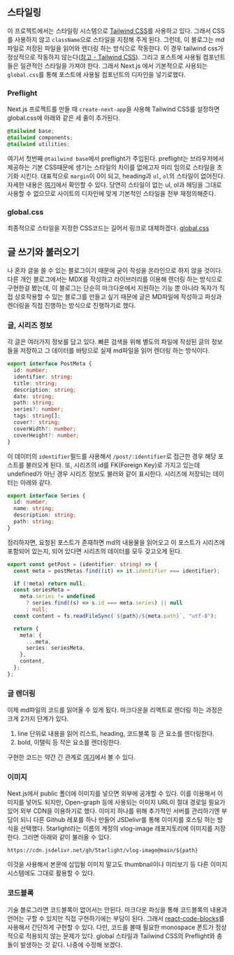## 스타일링

이 프로젝트에서는 스타일링 시스템으로 [Tailwind CSS](https://tailwindcss.com/)를 사용하고 있다. 그래서 CSS를 사용하지 않고 `className`으로 스타일을 지정해 주게 된다. 그런데, 이 블로그는 md파일로 저장된 파일을 읽어와 렌더링 하는 방식으로 작동한다. 이 경우 tailwind css가 정상적으로 작동하지 않는다([참고 - Tailwind CSS](https://tailwindcss.com/docs/content-configuration#dynamic-class-names)). 그리고 포스트에 사용될 컴포넌트들은 일관적인 스타일을 가져야 한다. 그래서 Next.js 에서 기본적으로 사용되는 `global.css`를 통해 포스트에 사용될 컴포넌트의 디자인을 넣기로했다.

### Preflight

Next.js 프로젝트를 만들 때 `create-next-app`을 사용해 Tailwind CSS를 설정하면 global.css에 아래와 같은 세 줄이 추가된다.

```css
@tailwind base;
@tailwind components;
@tailwind utilities;
```

여기서 첫번째 `@tailwind base`에서 preflight가 주입된다. preflight는 브라우저에서 제공하는 기본 CSS때문에 생기는 스타일의 차이를 없에고자 미리 임의로 스타일을 초기화 시킨다. 대표적으로 `margin`이 0이 되고, heading과 `ul`, `ol`의 스타일이 없어진다. 자세한 내용은 [여기](https://tailwindcss.com/docs/preflight)에서 확인할 수 있다. 당연히 스타일이 없는 ul, ol과 헤딩을 그대로 사용할 수 없으므로 사이트의 디자인에 맞게 기본적인 스타일을 전부 재정의해준다.

### global.css

최종적으로 스타일을 지정한 CSS코드는 길어서 링크로 대체하겠다. [global.css](https://github.com/5tarlight/vlog/blob/292e983a88237e9a2dc73829d25348068a3d4642/app/globals.css)

## 글 쓰기와 불러오기

나 혼자 글을 쓸 수 있는 블로그이기 때문에 굳이 작성을 온라인으로 하지 않을 것이다. 다른 개인 블로그에서는 MDX를 작성하고 라이브러리를 이용해 렌더링 하는 방식으로 구현한걸 봤는데, 이 블로그는 단순히 마크다운에서 지원하는 기능 뿐 아니라 독자가 직접 상호작용할 수 있는 블로그를 만들고 싶기 때문에 글은 MD파일에 작성하고 파싱과 렌더링을 직접 진행하는 방식으로 진행하기로 했다.

### 글, 시리즈 정보

각 글은 여러가지 정보를 담고 있다. 빠른 검색을 위해 별도의 파일에 작성된 글의 정보들을 저장하고 그 데이터를 바탕으로 실재 md파일을 읽어 렌더링 하는 방식이다.

```ts
export interface PostMeta {
  id: number;
  identifier: string;
  title: string;
  description: string;
  date: string;
  path: string;
  series?: number;
  tags: string[];
  cover?: string;
  coverWidth?: number;
  coverHeight?: number;
}
```

이 데이터의 `identifier`필드를 사용해서 `/post/:identifier`로 접근한 경우 해당 포스트를 불러오게 된다. 또, 시리즈의 id를 FK(Foreign Key)로 가지고 있는데 undefined가 아닌 경우 시리즈 정보도 불러와 같이 표시한다. 시리즈에 저장되는 데이터는 아래와 같다.

```ts
export interface Series {
  id: number;
  name: string;
  description: string;
  path: string;
}
```

정리하자면, 요청된 포스트가 존재하면 md의 내용물을 읽어오고 이 포스트가 시리즈에 포함되어 있는지, 되어 있다면 시리즈의 데이터를 모두 갖고오게 된다.

```ts
export const getPost = (identifier: string) => {
  const meta = postMetas.find((it) => it.identifier === identifier);

  if (!meta) return null;
  const seriesMeta =
    meta.series != undefined
      ? series.find((s) => s.id === meta.series) || null
      : null;
  const content = fs.readFileSync(`${path}/${meta.path}`, "utf-8");

  return {
    meta: {
      ...meta,
      series: seriesMeta,
    },
    content,
  };
};
```

### 글 렌더링

이제 md파일의 코드를 읽어올 수 있게 됬다. 마크다운을 리액트로 렌더링 하는 과정은 크게 2가지 단계가 있다.

1. line 단위로 내용을 읽어 리스트, heading, 코드블록 등 큰 요소를 렌더링한다.
2. bold, 이탤릭 등 작은 요소를 렌더링한다.

구현한 코드는 약간 긴 관계로 [여기](https://github.com/5tarlight/vlog/blob/0b30218b8f01220e85f763fd2bbb8e2910cb4398/api/renderContent.tsx)에서 볼 수 있다.

### 이미지

Next.js에서 public 폴더에 이미지를 넣으면 외부에 공개할 수 있다. 이를 이용해서 이미지를 넣어도 되지만, Open-graph 등에 사용되는 이미지 URL이 절대 경로일 필요가 있어 외부 CDN을 이용하기로 했다. 이미지 하나를 위해 추가적인 서버를 관리하기엔 부담이 되니 다른 Github 레포를 하나 만들어 JSDelivr를 통해 이미지를 호스팅 하는 방식을 선택했다. 5tarlight라는 이름의 계정의 vlog-image 레포지토리에 이미지를 저장한다. 그러면 아래와 같이 불러올 수 있다.

```http
https://cdn.jsdelivr.net/gh/5tarlight/vlog-image@main/${path}
```

이것을 사용해서 본문에 삽입될 이미지 말고도 thumbnail이나 미리보기 등 다른 이미지 시스템에도 그대로 활용할 수 있다.

### 코드블록

기술 블로그라면 코드블록이 없어서는 안된다. 마크다운 파싱을 통해 코드블록의 내용과 언어는 구할 수 있지만 직접 구현하기에는 부담이 된다. 그래서 [react-code-blocks](https://www.npmjs.com/package/react-code-blocks)를 사용해서 간단하게 구현할 수 있다. 다만, 코드를 볼때 필요한 monospace 폰트가 정상적으로 적용되지 않는 문제가 있다. global 스타일과 Tailwind CSS의 Preflight와 충돌이 발생하는 것 같다. 나중에 수정해 보겠다.
